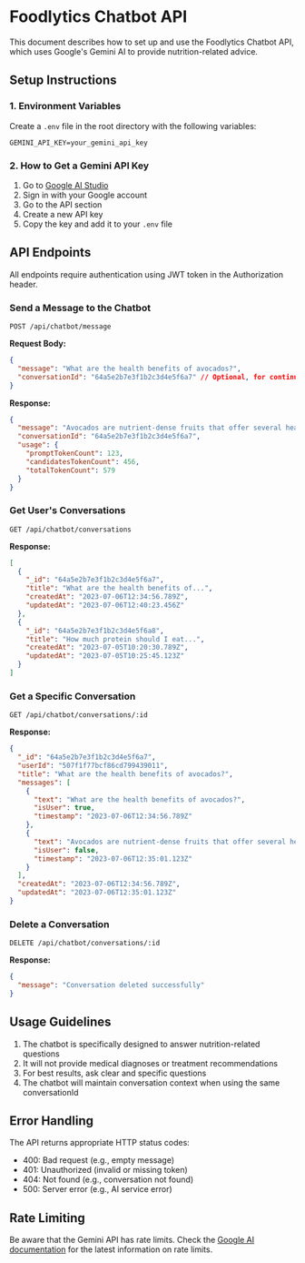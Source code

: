 # Foodlytics Chatbot API

This document describes how to set up and use the Foodlytics Chatbot API, which uses Google's Gemini AI to provide nutrition-related advice.

## Setup Instructions

### 1. Environment Variables

Create a `.env` file in the root directory with the following variables:

```
GEMINI_API_KEY=your_gemini_api_key
```

### 2. How to Get a Gemini API Key

1. Go to [Google AI Studio](https://ai.google.dev/)
2. Sign in with your Google account
3. Go to the API section
4. Create a new API key
5. Copy the key and add it to your `.env` file

## API Endpoints

All endpoints require authentication using JWT token in the Authorization header.

### Send a Message to the Chatbot

```
POST /api/chatbot/message
```

**Request Body:**
```json
{
  "message": "What are the health benefits of avocados?",
  "conversationId": "64a5e2b7e3f1b2c3d4e5f6a7" // Optional, for continuing an existing conversation
}
```

**Response:**
```json
{
  "message": "Avocados are nutrient-dense fruits that offer several health benefits...",
  "conversationId": "64a5e2b7e3f1b2c3d4e5f6a7",
  "usage": {
    "promptTokenCount": 123,
    "candidatesTokenCount": 456,
    "totalTokenCount": 579
  }
}
```

### Get User's Conversations

```
GET /api/chatbot/conversations
```

**Response:**
```json
[
  {
    "_id": "64a5e2b7e3f1b2c3d4e5f6a7",
    "title": "What are the health benefits of...",
    "createdAt": "2023-07-06T12:34:56.789Z",
    "updatedAt": "2023-07-06T12:40:23.456Z"
  },
  {
    "_id": "64a5e2b7e3f1b2c3d4e5f6a8",
    "title": "How much protein should I eat...",
    "createdAt": "2023-07-05T10:20:30.789Z",
    "updatedAt": "2023-07-05T10:25:45.123Z"
  }
]
```

### Get a Specific Conversation

```
GET /api/chatbot/conversations/:id
```

**Response:**
```json
{
  "_id": "64a5e2b7e3f1b2c3d4e5f6a7",
  "userId": "507f1f77bcf86cd799439011",
  "title": "What are the health benefits of avocados?",
  "messages": [
    {
      "text": "What are the health benefits of avocados?",
      "isUser": true,
      "timestamp": "2023-07-06T12:34:56.789Z"
    },
    {
      "text": "Avocados are nutrient-dense fruits that offer several health benefits...",
      "isUser": false,
      "timestamp": "2023-07-06T12:35:01.123Z"
    }
  ],
  "createdAt": "2023-07-06T12:34:56.789Z",
  "updatedAt": "2023-07-06T12:35:01.123Z"
}
```

### Delete a Conversation

```
DELETE /api/chatbot/conversations/:id
```

**Response:**
```json
{
  "message": "Conversation deleted successfully"
}
```

## Usage Guidelines

1. The chatbot is specifically designed to answer nutrition-related questions
2. It will not provide medical diagnoses or treatment recommendations
3. For best results, ask clear and specific questions
4. The chatbot will maintain conversation context when using the same conversationId

## Error Handling

The API returns appropriate HTTP status codes:
- 400: Bad request (e.g., empty message)
- 401: Unauthorized (invalid or missing token)
- 404: Not found (e.g., conversation not found)
- 500: Server error (e.g., AI service error)

## Rate Limiting

Be aware that the Gemini API has rate limits. Check the [Google AI documentation](https://ai.google.dev/docs) for the latest information on rate limits. 